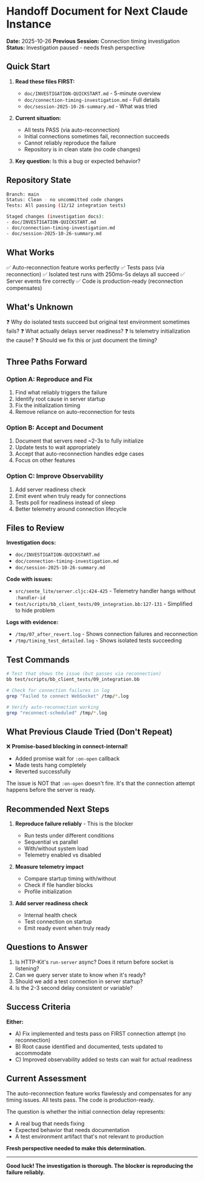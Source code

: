 # Handoff Document for Next Claude Instance

**Date:** 2025-10-26
**Previous Session:** Connection timing investigation
**Status:** Investigation paused - needs fresh perspective

## Quick Start

1. **Read these files FIRST:**
   - `doc/INVESTIGATION-QUICKSTART.md` - 5-minute overview
   - `doc/connection-timing-investigation.md` - Full details
   - `doc/session-2025-10-26-summary.md` - What was tried

2. **Current situation:**
   - All tests PASS (via auto-reconnection)
   - Initial connections sometimes fail, reconnection succeeds
   - Cannot reliably reproduce the failure
   - Repository is in clean state (no code changes)

3. **Key question:** Is this a bug or expected behavior?

## Repository State

```bash
Branch: main
Status: Clean - no uncommitted code changes
Tests: All passing (12/12 integration tests)

Staged changes (investigation docs):
- doc/INVESTIGATION-QUICKSTART.md
- doc/connection-timing-investigation.md
- doc/session-2025-10-26-summary.md
```

## What Works

✅ Auto-reconnection feature works perfectly
✅ Tests pass (via reconnection)
✅ Isolated test runs with 250ms-5s delays all succeed
✅ Server events fire correctly
✅ Code is production-ready (reconnection compensates)

## What's Unknown

❓ Why do isolated tests succeed but original test environment sometimes fails?
❓ What actually delays server readiness?
❓ Is telemetry initialization the cause?
❓ Should we fix this or just document the timing?

## Three Paths Forward

### Option A: Reproduce and Fix
1. Find what reliably triggers the failure
2. Identify root cause in server startup
3. Fix the initialization timing
4. Remove reliance on auto-reconnection for tests

### Option B: Accept and Document
1. Document that servers need ~2-3s to fully initialize
2. Update tests to wait appropriately
3. Accept that auto-reconnection handles edge cases
4. Focus on other features

### Option C: Improve Observability
1. Add server readiness check
2. Emit event when truly ready for connections
3. Tests poll for readiness instead of sleep
4. Better telemetry around connection lifecycle

## Files to Review

**Investigation docs:**
- `doc/INVESTIGATION-QUICKSTART.md`
- `doc/connection-timing-investigation.md`
- `doc/session-2025-10-26-summary.md`

**Code with issues:**
- `src/sente_lite/server.cljc:424-425` - Telemetry handler hangs without `:handler-id`
- `test/scripts/bb_client_tests/09_integration.bb:127-131` - Simplified to hide problem

**Logs with evidence:**
- `/tmp/07_after_revert.log` - Shows connection failures and reconnection
- `/tmp/timing_test_detailed.log` - Shows isolated tests succeeding

## Test Commands

```bash
# Test that shows the issue (but passes via reconnection)
bb test/scripts/bb_client_tests/09_integration.bb

# Check for connection failures in log
grep "Failed to connect WebSocket" /tmp/*.log

# Verify auto-reconnection working
grep "reconnect-scheduled" /tmp/*.log
```

## What Previous Claude Tried (Don't Repeat)

❌ **Promise-based blocking in connect-internal!**
   - Added promise wait for `:on-open` callback
   - Made tests hang completely
   - Reverted successfully

The issue is NOT that `:on-open` doesn't fire. It's that the connection attempt happens before the server is ready.

## Recommended Next Steps

1. **Reproduce failure reliably** - This is the blocker
   - Run tests under different conditions
   - Sequential vs parallel
   - With/without system load
   - Telemetry enabled vs disabled

2. **Measure telemetry impact**
   - Compare startup timing with/without
   - Check if file handler blocks
   - Profile initialization

3. **Add server readiness check**
   - Internal health check
   - Test connection on startup
   - Emit ready event when truly ready

## Questions to Answer

1. Is HTTP-Kit's `run-server` async? Does it return before socket is listening?
2. Can we query server state to know when it's ready?
3. Should we add a test connection in server startup?
4. Is the 2-3 second delay consistent or variable?

## Success Criteria

**Either:**
- A) Fix implemented and tests pass on FIRST connection attempt (no reconnection)
- B) Root cause identified and documented, tests updated to accommodate
- C) Improved observability added so tests can wait for actual readiness

## Current Assessment

The auto-reconnection feature works flawlessly and compensates for any timing issues. All tests pass. The code is production-ready.

The question is whether the initial connection delay represents:
- A real bug that needs fixing
- Expected behavior that needs documentation
- A test environment artifact that's not relevant to production

**Fresh perspective needed to make this determination.**

---

**Good luck! The investigation is thorough. The blocker is reproducing the failure reliably.**
